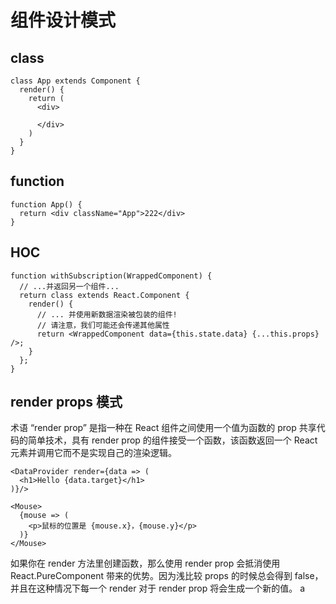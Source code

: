 # 组件设计模式

## class

    class App extends Component {
      render() {
        return (
          <div>

          </div>
        )
      }
    }

## function

    function App() {
      return <div className="App">222</div>
    }

## HOC

    function withSubscription(WrappedComponent) {
      // ...并返回另一个组件...
      return class extends React.Component {
        render() {
          // ... 并使用新数据渲染被包装的组件!
          // 请注意，我们可能还会传递其他属性
          return <WrappedComponent data={this.state.data} {...this.props} />;
        }
      };
    }

## render props 模式

术语 “render prop” 是指一种在 React 组件之间使用一个值为函数的 prop 共享代码的简单技术，具有 render prop 的组件接受一个函数，该函数返回一个 React 元素并调用它而不是实现自己的渲染逻辑。

    <DataProvider render={data => (
      <h1>Hello {data.target}</h1>
    )}/>

    <Mouse>
      {mouse => (
        <p>鼠标的位置是 {mouse.x}，{mouse.y}</p>
      )}
    </Mouse>

如果你在 render 方法里创建函数，那么使用 render prop 会抵消使用 React.PureComponent 带来的优势。因为浅比较 props 的时候总会得到 false，并且在这种情况下每一个 render 对于 render prop 将会生成一个新的值。
a
